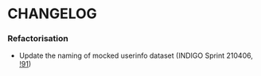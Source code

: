 # CHANGELOG

### Refactorisation

- Update the naming of mocked userinfo dataset (INDIGO Sprint 210406, [!91](https://github.com/TeskaLabs/asab-webui/pull/91))
